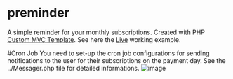 # preminder
A simple reminder for your monthly subscriptions. Created with PHP <a href="https://github.com/ErikliPizza/DH-MVC-pv2">Custom MVC Template</a>. See here the <a href="https://preminder.noircontact.tech/">Live</a> working example.
<br>

#Cron Job
You need to set-up the cron job configurations for sending notifications to the user for their subscriptions on the payment day. See the ../Messager.php file for detailed informations.
![image](https://github.com/ErikliPizza/preminder/assets/39195701/35badcfe-9f4e-494c-ac87-6bf6d8d2ae41)


